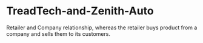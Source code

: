 # TreadTech-and-Zenith-Auto
Retailer and Company relationship, whereas the retailer buys product from a company and sells them to its customers.
